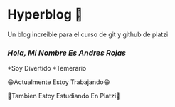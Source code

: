 # Hyperblog 🖤
Un blog increible para el curso de git y github de platzi

### ***Hola, Mi Nombre Es Andres Rojas***

*Soy Divertido
*Temerario

😁Actualmente Estoy Trabajando😁

📗Tambien Estoy Estudiando En Platzi📗
